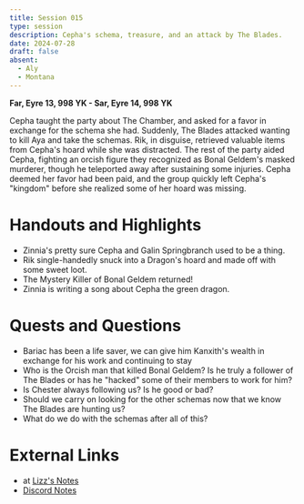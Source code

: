 ```yaml
---
title: Session 015
type: session
description: Cepha's schema, treasure, and an attack by The Blades.
date: 2024-07-28
draft: false
absent:
  - Aly
  - Montana
---
```

**Far, Eyre 13, 998 YK - Sar, Eyre 14, 998 YK**

Cepha taught the party about The Chamber, and asked for a favor in exchange for the schema she had. Suddenly, The Blades attacked wanting to kill Aya and take the schemas. Rik, in disguise, retrieved valuable items from Cepha's hoard while she was distracted. The rest of the party aided Cepha, fighting an orcish figure they recognized as Bonal Geldem's masked murderer, though he teleported away after sustaining some injuries. Cepha deemed her favor had been paid, and the group quickly left Cepha's "kingdom" before she realized some of her hoard was missing.
# Handouts and Highlights
- Zinnia's pretty sure Cepha and Galin Springbranch used to be a thing.  
- Rik single-handedly snuck into a Dragon's hoard and made off with some sweet loot.  
- The Mystery Killer of Bonal Geldem returned!  
- Zinnia is writing a song about Cepha the green dragon.
# Quests and Questions
- Bariac has been a life saver, we can give him Kanxith's wealth in exchange for his work and continuing to stay
- Who is the Orcish man that killed Bonal Geldem? Is he truly a follower of The Blades or has he "hacked" some of their members to work for him?  
- Is Chester always following us? Is he good or bad?  
- Should we carry on looking for the other schemas now that we know The Blades are hunting us?  
- What do we do with the schemas after all of this?

# External Links
- at [Lizz's Notes](https://docs.google.com/document/d/1J33aBWlHE9Q3B2MMNnUZiaMUoW-X7qpKUtETTQmvalc/edit)
- [Discord Notes](https://discord.com/channels/283480767844057088/1208993465531105380/1267251778370404525)